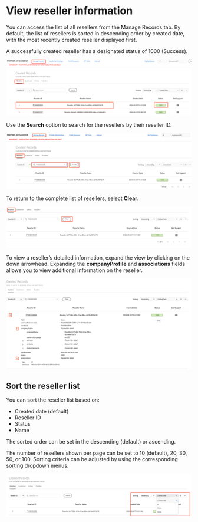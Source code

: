 # View reseller information

You can access the list of all resellers from the Manage Records tab. By default, the list of resellers is sorted in descending order by created date, with the most recently created reseller displayed first.

A successfully created reseller has a designated status of 1000 (Success).

![Viewing Reseller information in Sandbox Portal](../image/view_reseller.png)

Use the **Search** option to search for the resellers by their reseller ID.

![Searching for a reseller in Sandbox Portal](../image/reseller_search.png)

To return to the complete list of resellers, select **Clear**.

![Clearing reseller search parameters in Sandbox Portal](../image/reseller_view_full.png)

To view a reseller’s detailed information, expand the view by clicking on the down arrowhead. Expanding the **companyProfile** and **associations** fields allows you to view additional information on the reseller.

![Viewing reseller detailed information in the Sandbox Portal](../image/reseller_detailed.png)

## Sort the reseller list

You can sort the reseller list based on:

- Created date (default)
- Reseller ID
- Status
- Name

The sorted order can be set in the descending (default) or ascending.

The number of resellers shown per page can be set to 10 (default), 20, 30, 50, or 100. Sorting criteria can be adjusted by using the corresponding sorting dropdown menus.

![Sorting Reseller data in the Sandbox Portal](../image/reseller_sorting.png)
